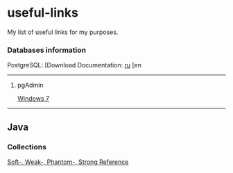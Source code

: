 # useful-links
My list of useful links for my purposes.


### Databases information
PostgreSQL:
   [Download
Documentation:
   [ru](https://postgrespro.ru/docs/postgresql)
   [en
***

1. pgAdmin


   [Windows 7](https://www.postgresql.org/ftp/pgadmin/pgadmin4/v4.30/windows/)
   
***

## Java

### Collections
[Soft-, Weak-, Phantom-, Strong Reference](https://habr.com/ru/post/169883/)
